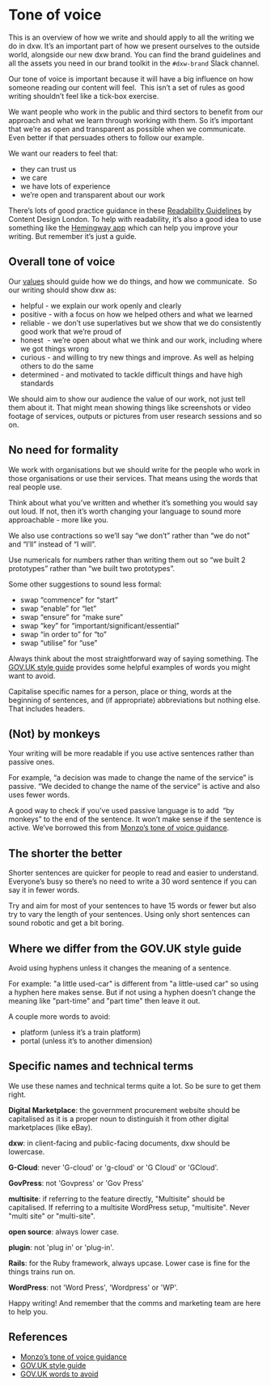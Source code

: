 # Tone of voice

This is an overview of how we write and should apply to all the writing we do in dxw. It’s an important part of how we present ourselves to the outside world, alongside our new dxw brand. You can find the brand guidelines and all the assets you need in our brand toolkit in the `#dxw-brand` Slack channel.

Our tone of voice is important because it will have a big influence on how someone reading our content will feel.  This isn’t a set of rules as good writing shouldn’t feel like a tick-box exercise. 

We want people who work in the public and third sectors to benefit from our approach and what we learn through working with them. So it’s important that we’re as open and transparent as possible when we communicate. Even better if that persuades others to follow our example.

We want our readers to feel that:
* they can trust us
* we care
* we have lots of experience
* we’re open and transparent about our work

There’s lots of good practice guidance in these [Readability Guidelines](https://readabilityguidelines.co.uk/) by Content Design London. To help with readability, it’s also a good idea to use something like the [Hemingway app](http://www.hemingwayapp.com/) which can help you improve your writing. But remember it’s just a guide.

## Overall tone of voice

Our [values](https://playbook.dxw.com/#/?id=values) should guide how we do things, and how we communicate.  So our writing should show dxw as:
* helpful - we explain our work openly and clearly
* positive - with a focus on how we helped others and what we learned
* reliable - we don’t use superlatives but we show that we do consistently good work that we’re proud of
* honest  - we’re open about what we think and our work, including where we got things wrong
* curious - and willing to try new things and improve. As well as helping others to do the same
* determined - and motivated to tackle difficult things and have high standards

We should aim to show our audience the value of our work, not just tell them about it. That might mean showing things like screenshots or video footage of services, outputs or pictures from user research sessions and so on.

## No need for formality

We work with organisations but we should write for the people who work in those organisations or use their services. That means using the words that real people use.

Think about what you’ve written and whether it’s something you would say out loud. If not, then it’s worth changing your language to sound more approachable - more like you. 

We also use contractions so we’ll say “we don’t” rather than “we do not” and “I’ll” instead of “I will”. 

Use numericals for numbers rather than writing them out so “we built 2 prototypes” rather than “we built two prototypes”.

Some other suggestions to sound less formal:
* swap “commence” for “start”
* swap “enable” for “let”
* swap “ensure” for “make sure”
* swap “key” for “important/significant/essential”
* swap “in order to” for “to”
* swap “utilise” for “use”

Always think about the most straightforward way of saying something. The [GOV.UK style guide](https://www.gov.uk/guidance/style-guide/a-to-z-of-gov-uk-style) provides some helpful examples of words you might want to avoid. 

Capitalise specific names for a person, place or thing, words at the beginning of sentences, and (if appropriate) abbreviations but nothing else. That includes headers.

## (Not) by monkeys

Your writing will be more readable if you use active sentences rather than passive ones. 

For example, “a decision was made to change the name of the service” is passive. “We decided to change the name of the service” is active and also uses fewer words. 

A good way to check if you’ve used passive language is to add  “by monkeys” to the end of the sentence. It won’t make sense if the sentence is active. We’ve borrowed this from [Monzo’s tone of voice guidance](https://monzo.com/tone-of-voice/). 

## The shorter the better

Shorter sentences are quicker for people to read and easier to understand. Everyone’s busy so there’s no need to write a 30 word sentence if you can say it in fewer words. 

Try and aim for most of your sentences to have 15 words or fewer but also try to vary the length of your sentences. Using only short sentences can sound robotic and get a bit boring. 

## Where we differ from the GOV.UK style guide

Avoid using hyphens unless it changes the meaning of a sentence. 

For example: "a little used-car" is different from "a little-used car" so using a hyphen here makes sense. But if not using a hyphen doesn’t change the meaning like "part-time" and "part time" then leave it out.

A couple more words to avoid:
* platform (unless it’s a train platform)
* portal (unless it’s to another dimension)

## Specific names and technical terms

We use these names and technical terms quite a lot. So be sure to get them right.

**Digital Marketplace**: the government procurement website should be capitalised as it is a proper noun to distinguish it from other digital marketplaces (like eBay).

**dxw**: in client-facing and public-facing documents, dxw should be lowercase.

**G-Cloud**: never 'G-cloud' or 'g-cloud' or 'G Cloud' or 'GCloud'.

**GovPress**: not 'Govpress' or 'Gov Press'

**multisite**: if referring to the feature directly, "Multisite" should be capitalised. If referring to a multisite WordPress setup, "multisite". Never "multi site" or "multi-site".

**open source**: always lower case.

**plugin**: not 'plug in' or 'plug-in'.

**Rails**: for the Ruby framework, always upcase. Lower case is fine for the things trains run on.

**WordPress**: not 'Word Press', 'Wordpress' or 'WP'.

Happy writing! And remember that the comms and marketing team are here to help you.

## References 

* [Monzo’s tone of voice guidance](https://monzo.com/tone-of-voice/)
* [GOV.UK style guide](https://www.gov.uk/guidance/style-guide/a-to-z-of-gov-uk-style)
* [GOV.UK words to avoid](https://www.gov.uk/guidance/style-guide/a-to-z-of-gov-uk-style#words-to-avoid)

